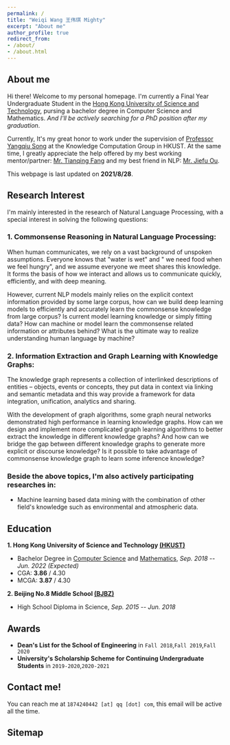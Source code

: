 ```yaml
---
permalink: / 
title: "Weiqi Wang 王伟琪 Mighty"
excerpt: "About me"
author_profile: true 
redirect_from:
- /about/
- /about.html
---
```


## About me

Hi there! Welcome to my personal homepage. I'm currently a Final Year Undergraduate Student in
the [Hong Kong University of Science and Technology](https://hkust.edu.hk/), pursing a bachelor degree in Computer
Science and Mathematics. *And I'll be actively searching for a PhD position after my graduation*.

Currently, It's my great honor to work under the supervision
of [Professor Yangqiu Song](https://www.cse.ust.hk/~yqsong/) at the Knowledge Computation Group in HKUST. At the same
time, I greatly appreciate the help offered by my best working mentor/partner:
[Mr. Tianqing Fang](https://github.com/tqfang) and my best friend in NLP: [Mr. Jiefu Ou](https://jefferyo.github.io/).

This webpage is last updated on **2021/8/28**.

## Research Interest

I'm mainly interested in the research of Natural Language Processing, with a special interest in solving the following
questions:

### **1. Commonsense Reasoning in Natural Language Processing:**

When human communicates, we rely on a vast background of unspoken assumptions. Everyone knows that "water is wet" and "
we need food when we feel hungry", and we assume everyone we meet shares this knowledge. It forms the basis of how we
interact and allows us to communicate quickly, efficiently, and with deep meaning.

However, current NLP models mainly relies on the explicit context information provided by some large corpus, how can we
build deep learning models to efficiently and accurately learn the commonsense knowledge from large corpus? Is current
model learning knowledge or simply fitting data? How can machine or model learn the commonsense related information or 
attributes behind? What is the ultimate way to realize understanding human language by machine?

### **2. Information Extraction and Graph Learning with Knowledge Graphs:**

The knowledge graph represents a collection of interlinked descriptions of entities – objects, events or concepts, they
put data in context via linking and semantic metadata and this way provide a framework for data integration,
unification, analytics and sharing.

With the development of graph algorithms, some graph neural networks demonstrated high performance in learning knowledge
graphs. How can we design and implement more complicated graph learning algorithms to better extract the knowledge in
different knowledge graphs? And how can we bridge the gap between different knowledge graphs to generate more explicit
or discourse knowledge? Is it possible to take advantage of commonsense knowledge graph to learn some inference knowledge?

### **Beside the above topics, I'm also actively participating researches in:**

* Machine learning based data mining with the combination of other field's knowledge such as environmental and
  atmospheric data.

## Education

**1. Hong Kong University of Science and Technology [(HKUST)](https://hkust.edu.hk/)**

- Bachelor Degree in [Computer Science](https://www.cse.ust.hk/) and [Mathematics](https://www.math.hkust.edu.hk/),  *Sep. 2018 -- Jun. 2022 (Expected)*
- CGA: **3.86** / 4.30
- MCGA: **3.87** / 4.30

**2. Beijing No.8 Middle School [(BJBZ)](http://www.no8ms.bj.cn/)**

- High School Diploma in Science, *Sep. 2015 -- Jun. 2018*

## Awards

* **Dean's List for the School of Engineering** in `Fall 2018`,`Fall 2019`,`Fall 2020`
* **University's Scholarship Scheme for Continuing Undergraduate Students** in `2019-2020`,`2020-2021`

## Contact me!

You can reach me at `1874240442 [at] qq [dot] com`, this email will be active all the time.

## Sitemap

<script type="text/javascript" id="clustrmaps" src="//clustrmaps.com/map_v2.js?d=DE2rC1_XQk9C3olzhHZGibG_eT8m4xfWcetZ15Zm4mQ&cl=ffffff&w=a"></script>
